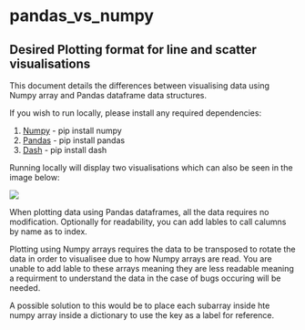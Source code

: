 # pandas_vs_numpy

## Desired Plotting format for line and scatter visualisations

This document details the differences between visualising data using 
Numpy array and Pandas dataframe data structures. 

If you wish to run locally, please install any required dependencies:

1) [Numpy](https://pypi.org/project/numpy/) - pip install numpy
2) [Pandas](https://pypi.org/project/pandas/) - pip install pandas
3) [Dash](https://pypi.org/project/dash/) - pip install dash

Running locally will display two visualisations which can also be seen in the image below:


![](pandas_vs_numpy/visualisation.png)

When plotting data using Pandas dataframes, all the data requires no modification. Optionally for readability, you can add lables to call calumns by name as to index.

Plotting using Numpy arrays requires the data to be transposed to rotate the data in order to visualisee due to how Numpy arrays are read. You are unable to add lable to these arrays meaning they are less readable meaning a requirment to understand the data in the case of bugs occuring will be needed.

A possible solution to this would be to place each subarray inside hte numpy array inside a dictionary to use the key as a label for reference.
